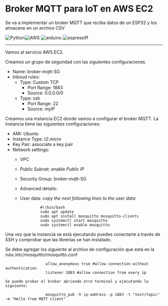 # Broker MQTT para IoT en AWS EC2

Se va a implementar un broker MQTT que reciba datos de un ESP32 y los almacene en un archivo CSV

![Python](https://img.shields.io/badge/python-3670A0?style=for-the-badge&logo=python&logoColor=ffdd54)![AWS](https://img.shields.io/badge/Amazon_AWS-FF9900?style=for-the-badge&logo=amazonaws&logoColor=white)
![arduino](https://img.shields.io/badge/Arduino-00979D?style=for-the-badge&logo=Arduino&logoColor=white)
![espressiff](https://img.shields.io/badge/espressif-E7352C?style=for-the-badge&logo=espressif&logoColor=white)

<hr>

Vamos al servicio AWS EC2. 

   Creamos un grupo de seguridad con las siguientes configuraciones.      
      
   - Name: broker-mqtt-SG
   - Inboud rules:
      - Type: Custom TCP
         - Port Range: 1883
         - Source: 0.0.0.0/0
      - Type: ssh
         - Port Range: 22
         - Source: myIP        
      
   Creamos una instancia EC2 donde vamos a configurar el broker MQTT. La instancia tiene las siguientes configuraciones:
   
   - AMI: *Ubuntu*
   - Instance Type: *t2.micro*
   - Key Pair: associate a key pair
   - Network settings:
     - VPC
     - Public Subnet: enable *Public IP*
     - Security Group: broker-mqtt-SG
     - Advanced details:

     - User data: *copy the next following lines to the user data*
          
                    #!/bin/bash
                    sudo apt update
                    sudo apt install mosquitto mosquitto-clients           
                    sudo systemctl start mosquitto           
                    sudo systemctl enable mosquitto           
                    
            
   Una vez que la instancia se está ejecutando puedes conectarte a través de SSH y comprobar que las librerías se han instalado.

   Se debe agregar los siguiente al archivo de configuración que está en la ruta /etc/mosquitto/mosquitto.conf

                      allow_anonymous true #allow connection without authentication 
                      listener 1883 #allow connection from every ip
    
    Se puede probar el broker abriendo otro terminal y ejecutando lo siguiente:

                      mosquitto_pub -h ip-address -p 1883 -t "test/topic" -m "Hello from MQTT client"